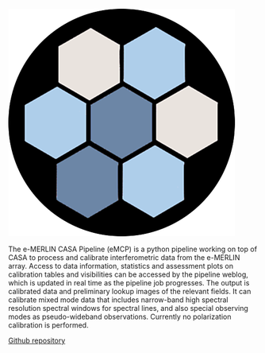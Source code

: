 ![](images/eMCP_logo.png)


The e-MERLIN CASA Pipeline (eMCP) is a python pipeline working on top of CASA to process and calibrate interferometric data from the e-MERLIN array. Access to data information, statistics and assessment plots on calibration tables and visibilities can be accessed by the pipeline weblog, which is updated in real time as the pipeline job progresses. The output is calibrated data and preliminary lookup images of the relevant fields. It can calibrate mixed mode data that includes narrow-band high spectral resolution spectral windows for spectral lines, and also special observing modes as pseudo-wideband observations. Currently no polarization calibration is performed.

[Github repository](https://github.com/e-merlin/eMERLIN_CASA_pipeline)
